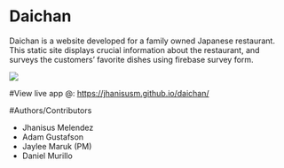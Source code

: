 # Daichan

Daichan is a website developed for a family owned Japanese restaurant. This static site displays crucial information about the restaurant, and surveys the customers’ favorite dishes using firebase survey form.

 <img src="https://lh6.googleusercontent.com/k6e-BcQ9-NoGnZ9UKteVNio9UELMrFO_KUZalFCufy-84x9XS7kwktAlefmncVZ5V7WRyRqp-CJTKINIKYKl=w2940-h5226-rw" />

#View live app @: https://jhanisusm.github.io/daichan/


#Authors/Contributors
* Jhanisus Melendez
* Adam Gustafson
* Jaylee Maruk (PM)
* Daniel Murillo
